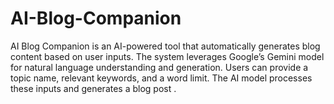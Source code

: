 # AI-Blog-Companion
AI Blog Companion is an AI-powered tool that automatically generates blog content based on user inputs. The system leverages Google’s Gemini model for natural language understanding and generation. Users can provide a topic name, relevant keywords, and a word limit. The AI model processes these inputs and generates a  blog post .
